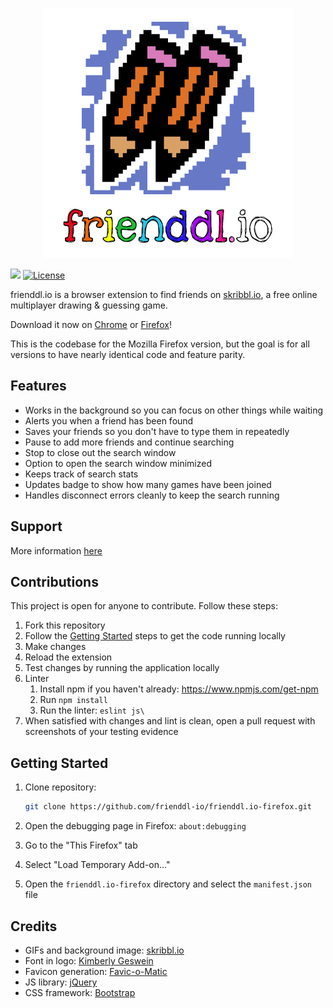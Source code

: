 <p align="center">
  <img id="logo" src="img/logo.png" class="center" alt="frienddl.io" title="frienddl.io" />
</p>

[![](https://img.shields.io/amo/v/frienddlio?color=6778C6)](https://github.com/frienddl-io/frienddl.io-firefox/releases)
[![License](https://img.shields.io/badge/license-MIT-blue.svg)](https://github.com/frienddl-io/frienddl.io-firefox/blob/main/LICENSE.md)

frienddl.io is a browser extension to find friends on [skribbl.io](https://skribbl.io/), a free online multiplayer drawing & guessing game.

Download it now on [Chrome](https://chrome.google.com/webstore/detail/frienddlio/bmadghlcpopfbnfcpmicdoafognfbhmm) or [Firefox](https://addons.mozilla.org/en-US/firefox/addon/frienddlio/)!

This is the codebase for the Mozilla Firefox version, but the goal is for all versions to have nearly identical code and feature parity.

## Features

- Works in the background so you can focus on other things while waiting
- Alerts you when a friend has been found
- Saves your friends so you don't have to type them in repeatedly
- Pause to add more friends and continue searching
- Stop to close out the search window
- Option to open the search window minimized
- Keeps track of search stats
- Updates badge to show how many games have been joined
- Handles disconnect errors cleanly to keep the search running

## Support

More information [here](https://github.com/frienddl-io/frienddl.io-support)

## Contributions

This project is open for anyone to contribute. Follow these steps:

1. Fork this repository
2. Follow the [Getting Started](#getting-started) steps to get the code running locally
3. Make changes
4. Reload the extension
5. Test changes by running the application locally
6. Linter
   1. Install npm if you haven't already: https://www.npmjs.com/get-npm
   2. Run `npm install`
   3. Run the linter: `eslint js\`
7. When satisfied with changes and lint is clean, open a pull request with screenshots of your testing evidence

## Getting Started

1. Clone repository:

    ```sh
    git clone https://github.com/frienddl-io/frienddl.io-firefox.git
    ```

2. Open the debugging page in Firefox: `about:debugging`
3. Go to the "This Firefox" tab
4. Select "Load Temporary Add-on..."
5. Open the `frienddl.io-firefox` directory and select the `manifest.json` file

## Credits

- GIFs and background image: [skribbl.io](https://skribbl.io/)
- Font in logo: [Kimberly Geswein](http://www.kimberlygeswein.com/)
- Favicon generation: [Favic-o-Matic](https://favicomatic.com/)
- JS library: [jQuery](https://jquery.com/)
- CSS framework: [Bootstrap](https://getbootstrap.com/)
